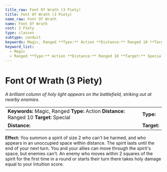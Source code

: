 ```yaml
---
title_raw: Font Of Wrath (3 Piety)
title: Font Of Wrath (3 Piety)
name_raw: Font Of Wrath
name: Font Of Wrath
cost: 3 Piety
type: classes
subtype: conduit
keywords: Magic, Ranged **Type:** Action **Distance:** Ranged 10 **Target:** Special
keyword_list:
  - Magic
  - Ranged **Type:** Action **Distance:** Ranged 10 **Target:** Special
---
```


# Font Of Wrath (3 Piety)

*A brilliant column of holy light appears on the battlefield, striking out at nearby enemies.*

|                                                                                          |             |
| :--------------------------------------------------------------------------------------- | :---------- |
| **Keywords:** Magic, Ranged **Type:** Action **Distance:** Ranged 10 **Target:** Special | **Type:**   |
| **Distance:**                                                                            | **Target:** |

**Effect:** You summon a spirit of size 2 who can't be harmed, and who appears in an unoccupied space within distance. The spirit lasts until the end of your next turn. You and your allies can move through the spirit's space, but enemies can't. An enemy who moves within 2 squares of the spirit for the first time in a round or starts their turn there takes holy damage equal to your Intuition score.
